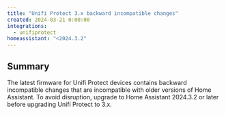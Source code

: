 ```yaml
---
title: "Unifi Protect 3.x backward incompatible changes"
created: 2024-03-21 0:00:00
integrations:
  - unifiprotect
homeassistant: "<2024.3.2"
---
```


## Summary

The latest firmware for Unifi Protect devices contains backward incompatible changes that are incompatible with older versions of Home Assistant. To avoid disruption, upgrade to Home Assistant 2024.3.2 or later before upgrading Unifi Protect to 3.x.
